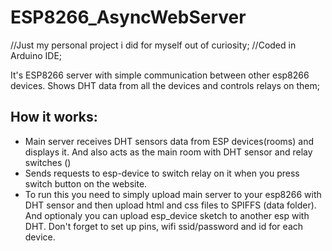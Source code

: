 # ESP8266_AsyncWebServer
//Just my personal project i did for myself out of curiosity;
//Coded in Arduino IDE;

It's ESP8266 server with simple communication between other esp8266 devices.
Shows DHT data from all the devices and controls relays on them;

## How it works:
* Main server receives DHT sensors data from ESP devices(rooms) and displays it.
And also acts as the main room with DHT sensor and relay switches ()
* Sends requests to esp-device to switch relay on it when you press switch button on the website.
* To run this you need to simply upload main server to your esp8266 with DHT sensor and then upload
html and css files to SPIFFS (data folder). And optionaly you can upload esp_device sketch to
another esp with DHT. Don't forget to set up pins, wifi ssid/password and id for each device.
